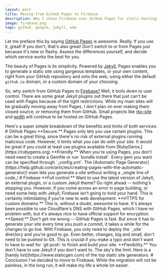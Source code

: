 ```yaml
---
layout: post
title: Moving from GitHub Pages to Firebase
description: Why I chose Firebase over GitHub Pages for static hosting.
image: firebase.png
tags: github, google, jekyll, web
---
```


Let me preface this by saying [GitHub Pages](https://pages.github.com) is awesome. Really. If you use it, great! If you don't, that's also great! Don't switch to or from Pages just because it's new or flashy. Assess the differences yourself, and decide which service works the best for _you_.

The beauty of Pages is its simplicity. Powered by [Jekyll](https://jekyllrb.com), Pages enables you to generate a static site using gorgeous templates, or your own content, right from your GitHub repository and onto the web, using either the default `github.io` domain, or a custom domain of your choosing.

So, why switch from GitHub Pages to [Firebase?](https://firebase.google.com) Well, it boils down to user control. There are some great Jekyll plugins out there that just can't be used with Pages because of the tight restrictions. While my main sites will be gradually moving away from Pages, I don't plan on ever making them closed source, or removing them from GitHub. Small projects like [rko-site](https://github.com/citrusui/rko-site) and [width](https://github.com/citrusui/width) will continue to be hosted on GitHub Pages.

<?>

Here's a super simple breakdown of the benefits and limits of both services:

# GitHub Pages

**Secure.** Pages only lets you use certain plugins. This can be a great thing, since there's no risk of external plugins running malicious code. However, it limits what you can do with your site. It would be great if you could at least use plugins available from [RubyGems.](https://rubygems.org)

**Friendly.** When you're using Pages, you don't need need to create a Gemfile or run `bundle install`. Every gem you want can be specified through `_config.yml`. The [Automatic Page Generator](https://help.github.com/articles/creating-pages-with-the-automatic-generator/) even lets you generate a site without writing a _single line of code_!

# Firebase

**Full control.** Want to use the latest version of Jekyll, an external plugin, or a custom Jekyll theme? Go right ahead -- nothing's stopping you. However, if you come across an error in page building, or need some help with Jekyll, Firebase isn't going to hold your hand. This is certainly intimidating if you're new to web development.

**HTTPS for custom domains.** This is, without a doubt, awesome to have. It's always been possible to use Cloudflare's DNS with GitHub Pages, which I have no problem with, but it's always nice to have official support for encryption.

**Speed.** Don't get me wrong -- GitHub Pages is fast. But since it has to generate your site every time you push a commit, it takes a while for the changes to go live. With Firebase, you only need to deploy the `_site` directory and you're good to go. Even better, changes, big and small, don't need to be pushed to Git. This is crucial if you make a typo and don't want to have to wait for `git push` to finish and build your site.

**Flexibility.** You don't have to use Jekyll if you don't want to. The sky's the limit. Here is a [handy list](https://www.staticgen.com) of the top static site generators.

# Conclusion

I've decided to move to Firebase. While the migration will not be painless, in the long run, it will make my life a whole lot easier.

